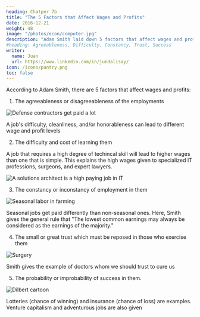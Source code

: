 ```yaml
---
heading: Chatper 7b
title: "The 5 Factors that Affect Wages and Profits"
date: 2016-12-21
weight: 48
image: "/photos/econ/computer.jpg"
description: "Adam Smith laid down 5 factors that affect wages and profits that can be useful for employees and businesses"
#heading: Agreeableness, Difficulty, Constancy, Trust, Success
writer:
  name: Juan
  url: https://www.linkedin.com/in/jundalisay/
icon: /icons/pantry.png
toc: false
---
```



<!-- Are you looking for a career that gives a high salary or deciding what kind of business to establish?  -->

According to Adam Smith, there are <!-- Adam Smith enumerated five --> 5 factors that affect wages and profits:

1. The agreeableness or disagreeableness of the employments

![Defense contractors get paid a lot](https://socioecons.files.wordpress.com/2016/12/73819770_ukraine_russia_moldova4_464map.gif)

A job's difficulty, cleanliness, and/or honorableness can lead to different wage and profit levels


2. The difficulty and cost of learning them

A job that requires a high degree of techincal skill will lead to higher wages than one that is simple. This explains the high wages given to specialized IT professions, surgeons, and expert lawyers.

![A solutions architect is a high paying job in IT](https://socioecons.files.wordpress.com/2016/12/solution-architect.jpg)



3. The constancy or inconstancy of employment in them

![Seasonal labor in farming](https://socioecons.files.wordpress.com/2016/12/praca-sezonowa.jpg)

Seasonal jobs get paid differently than non-seasonal ones. Here, Smith gives the general rule that "The lowest common earnings may always be considered as the earnings of the majority."



4. The small or great trust which must be reposed in those who exercise them

![Surgery](https://socioecons.files.wordpress.com/2016/12/feature1_0.jpg)

Smith gives the example of doctors whom we should trust to cure us



5. The probability or improbability of success in them.

![Dilbert cartoon](https://socioecons.files.wordpress.com/2016/12/dilbert-vc.gif)

Lotteries (chance of winning) and insurance (chance of loss) are examples. Venture capitalism and adventurous jobs are also given
